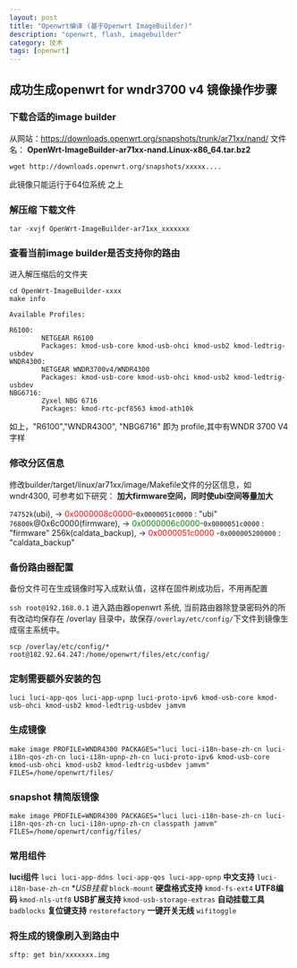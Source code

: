 ```yaml
---
layout: post
title: "Openwrt编译 (基于Openwrt ImageBuilder)"
description: "openwrt, flash, imagebuilder"
category: 技术
tags: [openwrt]
---
```


## 成功生成openwrt for wndr3700 v4 镜像操作步骤

### 下载合适的image builder 

从网站：<https://downloads.openwrt.org/snapshots/trunk/ar71xx/nand/>
文件名： **OpenWrt-ImageBuilder-ar71xx-nand.Linux-x86_64.tar.bz2**

	wget http://downloads.openwrt.org/snapshots/xxxxx....

<div class="alert alert-warning">
此镜像只能运行于64位系统 之上
</div>

### 解压缩 下载文件

	tar -xvjf OpenWrt-ImageBuilder-ar71xx_xxxxxxx


### 查看当前image builder是否支持你的路由

进入解压缩后的文件夹

```
cd OpenWrt-ImageBuilder-xxxx
make info

Available Profiles:

R6100:
		NETGEAR R6100
		Packages: kmod-usb-core kmod-usb-ohci kmod-usb2 kmod-ledtrig-usbdev
WNDR4300:
		NETGEAR WNDR3700v4/WNDR4300
		Packages: kmod-usb-core kmod-usb-ohci kmod-usb2 kmod-ledtrig-usbdev
NBG6716:
		Zyxel NBG 6716
		Packages: kmod-rtc-pcf8563 kmod-ath10k
```

如上，"R6100","WNDR4300", "NBG6716" 即为 profile,其中有WNDR 3700 V4字样

### 修改分区信息

修改builder/target/linux/ar71xx/image/Makefile文件的分区信息，如 wndr4300, 可参考如下研究：
**加大firmware空间，同时使ubi空间等量加大**

`74752k`(ubi), -> <span style="color: red">0x0000008c0000</span>-`0x0000051c0000` : "ubi"
`76800k`@0x6c0000(firmware), -> <span style="color: green">0x0000006c0000</span>-`0x0000051c0000` : "firmware"
256k(caldata_backup), -> <span style="color: red">0x0000051c0000</span> -`0x000005200000` : "caldata_backup"

### 备份路由器配置

备份文件可在生成镜像时写入成默认值，这样在固件刷成功后，不用再配置

`ssh root@192.168.0.1` 进入路由器openwrt 系统, 当前路由器除登录密码外的所有改动均保存在 /overlay 目录中，故保存`/overlay/etc/config/`下文件到镜像生成宿主系统中。

	scp /overlay/etc/config/* root@182.92.64.247:/home/openwrt/files/etc/config/ 

### 定制需要额外安装的包

	luci luci-app-qos luci-app-upnp luci-proto-ipv6 kmod-usb-core kmod-usb-ohci kmod-usb2 kmod-ledtrig-usbdev jamvm

### 生成镜像

	make image PROFILE=WNDR4300 PACKAGES="luci luci-i18n-base-zh-cn luci-i18n-qos-zh-cn luci-i18n-upnp-zh-cn luci-proto-ipv6 kmod-usb-core kmod-usb-ohci kmod-usb2 kmod-ledtrig-usbdev jamvm" FILES=/home/openwrt/files/

### snapshot 精简版镜像

	make image PROFILE=WNDR4300 PACKAGES="luci luci-i18n-base-zh-cn luci-i18n-qos-zh-cn luci-i18n-upnp-zh-cn classpath jamvm" FILES=/home/openwrt/config/files/
	
### 常用组件
	
**luci组件** `luci luci-app-ddns luci-app-qos luci-app-upnp`
**中文支持** `luci-i18n-base-zh-cn`
**USB挂载* `block-mount`
**硬盘格式支持**  `kmod-fs-ext4`
**UTF8编码** `kmod-nls-utf8`
**USB扩展支持** `kmod-usb-storage-extras`
**自动挂载工具** `badblocks`
**复位键支持** `restorefactory`
**一键开关无线** `wifitoggle`

### 将生成的镜像刷入到路由中

	sftp: get bin/xxxxxxx.img 
